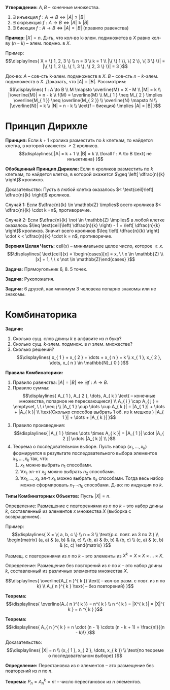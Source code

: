 **Утверждение:** $A, B$ – конечные множества.
1. $\exists \text{ инъекция } f : A \to B \Leftrightarrow |A| \leq |B|$
2. $\exists \text{ сюръекция } f : A \to B \Leftrightarrow |A| \geq |B|$
3. $\exists \text{ биекция } f : A \to B \Leftrightarrow |A| = |B|$ (правило равенства)

**Пример:** $|X| = n$. Д-ть, что кол-во k-элем. подмножетсв в $X$ равно кол-ву ($n - k$) – элем. подмно. в $X$.  

Пример: 
$$\displaylines{
X = \{ 1, 2, 3 \} \\ 
n = 3 \\ 
k = 1 \\ 
|\{ \{ 1 \}, \{ 2 \}, \{ 3 \} \}| = |\{ \{ 1, 2 \}, \{ 1, 3 \}, \{ 2, 3 \} \}| = 3
}$$

Док-во: $A$ – сов-сть k-элем. подмножеств в $X$. $B$ – сов-сть $n - k$-элем. подмножеств в $X$. Доказать, что $|A| = |B|$. Рассмотрим: 
$$\displaylines{
f : A \to B \\ 
M \mapsto \overline{M} = X - M \\ 
|M| = k \\ 
|\overline{M}| = n - k \\ 
f(M) = \overline{M} \\ 
M_{ 1 } \neq M_{ 2 } \implies \overline{M_{ 1 }} \neq \overline{M_{ 2 }} \\ 
\overline{N} \mapsto N \\ 
|\overline{N}| = k \\ 
|N| = n - k \\ 
\text{f – биекция} \implies |A| = |B| 
}$$

# Принцип Дирихле
**Принцип:** Если $k + 1$ кролика разместить по $k$ клеткам, то найдется клетка, в которой окажется $\geq 2$ кроликов. 
$$\displaylines{
|A| = k + 1 \\ 
|B| = k \\ 
\forall f : A \to B \text{ не инъективна}
}$$

**Обобщенный Принцип Дирихле:** Если $n$ кроликов разместить по $k$ клеткам, то найдется клетка, в которой окажется $\geq \left[ \dfrac{n}{k} \right]$ кроликов. 

Доказательство: Пусть в любой клетка оказалось $< \text{ceil}\left[ \dfrac{n}{k} \right]$ кроликов. 

Случай 1: Если $\dfrac{n}{k} \in \mathbb{Z} \implies$ всего кроликов $< \dfrac{n}{k} \cdot k =n$, противоречие. 

Случай 2: Если $\dfrac{n}{k} \not \in \mathbb{Z} \implies$ в любой клетке оказалось $\leq \text{ceil}\left( \dfrac{n}{k} \right) - 1 = \left[ \dfrac{n}{k} \right]$ кроликов. Значит всего кроликов $\leq \left[ \dfrac{n}{k} \right] \cdot k < \dfrac{n}{k} \cdot k = n$, противоречие. 

**Верхняя Целая Часть:** $\text{ceil}(x)$ – минимальное целое число, которое $\geq x$. 
$$\displaylines{
\text{ceil}(x) = \begin{cases}[x] = x, \ \ x \in \mathbb{Z} \\ [x] + 1, \ \ x \not \in \mathbb{Z}\end{cases}
}$$

**Задача:** Прямоугольник 6, 8. 5 точек. 

**Задача:** Рукопожатия.

**Задача:** 6 друзей, как минимум 3 человека попарно знакомы или не знакомы. 

# Комбинаторика
**Задачи:**
1. Сколько сущ. слов длины $k$ в алфавите из $n$ букв? 
2. Сколько сущ. $k$-элем. подмнож. в $n$ элем. множестве? 
3. Сколько решений? 
$$\displaylines{
x_{ 1 } + x_{ 2 } + \dots + x_{ n } = k \\ 
x_{ 1 }, x_{ 2 }, \dots, x_{ n } \in \mathbb{N}_{ 0 }
}$$

**Правила Комбинаторики:**
1. Правило равенства: $|A| = |B| \Leftrightarrow \exists f : A \to B$. 
2. Правило суммы: 
$$\displaylines{
A_{ 1 }, A_{ 2 }, \dots, A_{ k } \text{ – конечные множества, попарное не перескающиеся} \\ 
A_{ i } \cap A_{ j } = \emptyset, \ \ i \neq j \\ 
|A_{ 1 } \cup \dots \cup A_{ k }| = |A_{ 1 }| + \dots + |A_{ k }| \\ 
\text{Сколько способов выбрать 1 об. из k мешков } |A_{ 1 }| + \dots + |A_{ k }|
}$$
3. Правило произведения: 
$$\displaylines{
|A_{ 1 } \times \dots \times A_{ k }|  = |A_{ 1 }| \cdot |A_{ 2 }| \cdots |A_{ k }| \\ 
}$$
4. Теорема о последовательном выборе. Пусть набор $(x_{ 1 }, \dots, x_{ k })$ формируется в результате последовательного выбора элементов $x_{ 1 }, \dots, x_{ k }$ так, что: 
	1. $x_{ 1 }$ можно выбрать $n_{ 1 }$ способами. 
	2.  $\forall x_{ 1 }$ эл-нт $x_{ 2 }$ можно выбрать $n_{ 2 }$ способами. 
	3. $\forall x_{ 1 }, \dots, x_{ k }$ эл-т $x_{ k }$ можно выбрать $n_{ k }$ способами. 
	Тогда весь набор можно сформировать $n_{ 1 } \cdots n_{ k }$ способами. Д-во: по индукции по $k$. 

**Типы Комбинаторных Объектов:** Пусть $|X| = n$. 

Определение: Размещение с повторениями из $n$ по $k$ – это набор длины $k$, составленный из элементов $x$ множества $X$ (выборка с возвращением). 

Пример: 
$$\displaylines{
X = \{ a, b, c \} \\ 
n = 3 \\ 
\text{р.с. повт. из 3 по 2:} \\ 
\begin{matrix}
(a, a) & (a, b) & (a, c) \\
(b, a) & (b, b) & (b, c) \\
(c, a) & (c, b) & (c, c)
\end{matrix}
}$$

Размещ. с повторениями из $n$ по $k$ – это элементы из $X^{ k } = X \times X \times \dots \times X$. 

Определение: Размещение без повторений из $n$ по $k$ – это набор длины $k$, составленный из различных элементов множества $X$.  

$$\displaylines{
\overline{A_{ n }^{ k }} \text{ – кол-во разм. с повт. из n по k} \\ 
A_{ n }^{ k } \text{ – без повторений}
}$$

**Теорема:** 
$$\displaylines{
\overline{A_{ n }^{ k }} = n^{ k } \\ 
n ^{ k } = |X^{ k }| = |X|^{ k } = n ^{ k }
}$$

**Теорема:**
$$\displaylines{
A_{ n }^{ k } = n \cdot (n - 1) \cdots (n - k + 1) = \frac{n!}{(n - k)!}
}$$

Доказательство: 
$$\displaylines{
|X| = n \\ 
(x_{ 1 }, x_{ 2 }, \dots, x_{ k }) \\ 
\text{по теореме о последовательном выборе}
}$$

**Определение:** Перестановка из $n$ элементов – это размещение без повторений из $n$  по $n$. 

**Теорема:** $P_{ n } = A_{ n }^{ k } = n!$ – число перестановок из $n$ элементов. 

